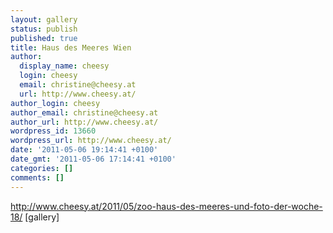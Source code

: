 ```yaml
---
layout: gallery
status: publish
published: true
title: Haus des Meeres Wien
author:
  display_name: cheesy
  login: cheesy
  email: christine@cheesy.at
  url: http://www.cheesy.at/
author_login: cheesy
author_email: christine@cheesy.at
author_url: http://www.cheesy.at/
wordpress_id: 13660
wordpress_url: http://www.cheesy.at/
date: '2011-05-06 19:14:41 +0100'
date_gmt: '2011-05-06 17:14:41 +0100'
categories: []
comments: []
---
```

http://www.cheesy.at/2011/05/zoo-haus-des-meeres-und-foto-der-woche-18/
[gallery]<!--:-->
